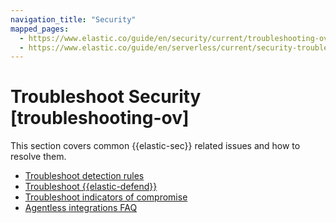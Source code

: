 ```yaml
---
navigation_title: "Security"
mapped_pages:
  - https://www.elastic.co/guide/en/security/current/troubleshooting-ov.html
  - https://www.elastic.co/guide/en/serverless/current/security-troubleshooting-ov.html
---
```


# Troubleshoot Security [troubleshooting-ov]

This section covers common {{elastic-sec}} related issues and how to resolve them.

* [Troubleshoot detection rules](security/detection-rules.md)
* [Troubleshoot {{elastic-defend}}](security/elastic-defend.md)
* [Troubleshoot indicators of compromise](security/indicators-of-compromise.md)
* [Agentless integrations FAQ](security/agentless-integrations.md)
